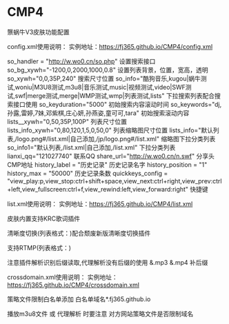 # CMP4
龒蜗牛V3皮肤功能配置

config.xml使用说明：
实例地址：https://fj365.github.io/CMP4/config.xml


  so_handler = "http://w.wo0.cn/so.php" 设置搜索接口
  so_bg_xywh="-1200,0,2000,1000,0.8" 设置列表背景，位置，宽高，透明
  so_xywh="0,0,35P,240" 搜索尺寸位置
  so_info="酷狗音乐,kugou|蜗牛测试,woniu|M3U8测试,m3u8|音乐测试,music|视频测试,video|SWF测试,swf|merge测试,merge|WMP测试,wmp|列表测试,lists" 下拉搜索列表配合搜索接口使用
  so_keyduration="5000" 初始搜索内容滚动时间
  so_keywords="dj,孙露,雷婷,7妹,邓紫棋,庄心妍,孙燕姿,童可可,tara" 初始搜索滚动内容
  lists__xywh="0,50,35P,100P" 列表尺寸位置
  lists_info_xywh="0,80,120,1,5,0,50,0" 列表缩略图尺寸位置
  lists_info="默认列表,/logo.png#/list.xml|自己添加,/jp/logo.png#/list.xml" 缩略图下拉分类列表
  so_info1="默认列表,/list.xml|自己添加,/list.xml" 下拉分类列表
  lianxi_qq="121027740" 联系QQ
  share_url="http://w.wo0.cn/n.swf" 分享头CMP地址
  history_label = "历史记录" 历史记录名字
  history_position = "1" 
  history_max = "50000" 历史记录条数
  quickkeys_config = "view_play:p,view_stop:ctrl+shift+space,view_next:ctrl+right,view_prev:ctrl+left,view_fullscreen:ctrl+f,view_rewind:left,view_forward:right" 快捷键


list.xml使用说明：
实例地址：https://fj365.github.io/CMP4/list.xml


  皮肤内置支持KRC歌词插件

  清晰度切换(列表格式：<m type="woniu" src="地址1" hd1="地址2" hd2="地址3"  hd3="地址4" label="清晰度切换"/>)配合颓废新版清晰度切换插件

  支持RTMP(列表格式：<m type="woniu" src="rtmp://地址1" label="清晰度切换"/>)

  注意插件解析识别后缀读取,代理解析没有后缀的使用 &.mp3 &.mp4 补后缀


crossdomain.xml使用说明：
实例地址：https://fj365.github.io/CMP4/crossdomain.xml


  策略文件限制白名单添加 <allow-access-from domain="*.fj365.github.io" /> 白名单域名*.fj365.github.io

  播放m3u8文件 或 代理解析 时要注意 对方网站策略文件是否限制域名
